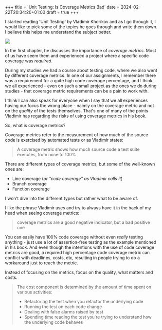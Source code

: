 +++
title = 'Unit Testing: Is Coverage Metrics Bad'
date = 2024-02-22T20:34:20+01:00
draft = true
+++

I started reading 'Unit Testing' by Vladimir Khorikov and as I go through it, I would like to pick some of the topics he goes through and write them down. I believe this helps me understand the subject better.

![](/images/unit-testing-by-vladimir-khorikov.png)

In the first chapter, he discusses the importance of _coverage metrics_. Most of us have seem them and experienced a project where a specific code coverage was _required_.

During my studies we had a course about testing code, where we also went by different coverage metrics. In one of our assignments, I remember there was a requirement for a quite high code coverage percentage, and I think we all experienced - even on such a small project as the ones we do during studies - that coverage metric requirements can be a pain to work with.

I think I can also speak for everyone when I say that we all experiences having our focus the wrong place - naimly on the coverage metric and not on the _quality_ of the tests themselves. That's one of many of the points Vladimir has regarding the risks of using coverage metrics in his book.

So, what is coverage metrics?

Coverage metrics refer to the measurement of how much of the source code is exercised by automated tests or as Vladimir states:

> A coverage metric shows how much source code a test suite executes, from none to 100%

There are different types of coverage metrics, but some of the well-known ones are:

+ Line coverage (_or "code coverage" as Vladimir calls it_)
+ Branch coverage
+ Function coverage

I won't dive into the different types but rather what to be aware of.

I like the phrase Vladimir uses and try to always have it in the back of my head when seeing coverage metrics:

> coverage metrics are a good negative indicator, but a bad positive one

You can easily have 100% code coverage without even _really_ testing anything - just use a lot of assertion-free testing as the example mentioned in his book. And even though the intentions with the use of code coverage metrics are good, a required high percentage code coverage metric can conflict with deadlines, costs, etc, resulting in people trying to do a workaround just to reach the metric.

Instead of focusing on the metrics, focus on the quality, what matters and costs.

> The cost component is determined by the amount of time spent on various activities:
> + Refactoring the test when you refactor the underlying code
> + Running the test on each code change
> + Dealing with false alarms raised by test
> + Spending time reading the test you're trying to understand how the underlying code behaves